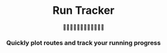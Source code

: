 <h1 align="center">Run Tracker</h1>
<div align="center">
  <strong>🏃‍🏃🏃‍🏃🏃‍🏃🏃‍🏃🏃‍🏃🏃‍🏃</strong>
</div>
<div align="center">
  <h3>Quickly plot routes and track your running progress</h3>
</div>

<br />
